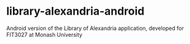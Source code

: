 # library-alexandria-android
Android version of the Library of Alexandria application, developed for FIT3027 at Monash University

